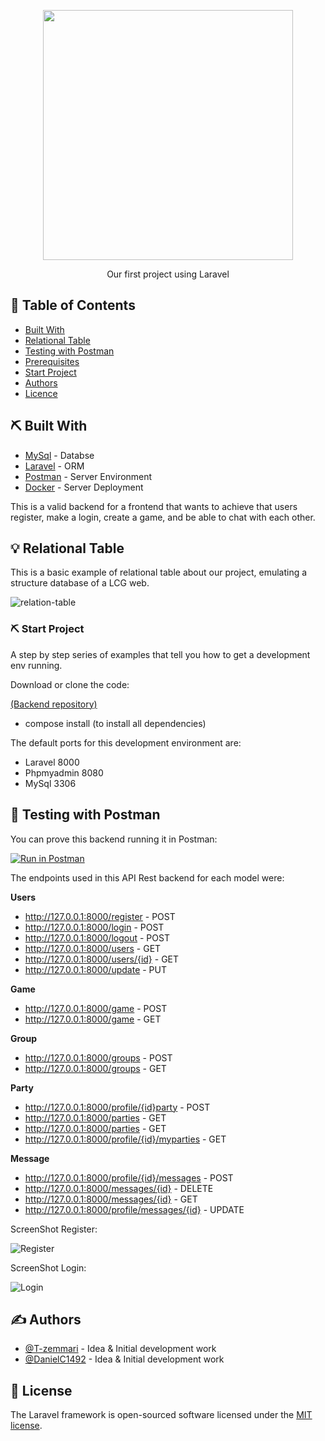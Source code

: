 <p align="center"><a href="https://laravel.com" target="_blank"><img src="https://raw.githubusercontent.com/laravel/art/master/logo-lockup/5%20SVG/2%20CMYK/1%20Full%20Color/laravel-logolockup-cmyk-red.svg" width="400"></a></p>


<p align="center"> Our first project using Laravel
    <br> 
</p>



## 📝 Table of Contents

- [Built With](#built)
- [Relational Table](#relational_table)
- [Testing with Postman](#testing)
- [Prerequisites](#prerequisites)
- [Start Project](#start-project)
- [Authors](#authors)
- [Licence](#License)


## ⛏️ Built With <a name = "built"></a>

- [MySql](https://www.mysql.com/) - Databse
- [Laravel](https://laravel.com/) - ORM
- [Postman](https://learning.postman.com/docs/getting-started/introduction/) - Server Environment
- [Docker](https://docs.docker.com/) - Server Deployment


This is a valid backend for a frontend that wants to achieve that users register, make a login, create a game, and be able to chat with each other.


## 💡 Relational Table <a name = "relational_table"></a>

This is a basic example of relational table about our project, emulating a structure database of a LCG web. 

![relation-table](https://user-images.githubusercontent.com/68609470/115438645-ef6b6700-a20d-11eb-9c0d-5e04ea585133.png)



###  ⛏️  Start Project <a name="start-project"></a>

A step by step series of examples that tell you how to get a development env running.

Download or clone the code:


[(Backend repository)](https://github.com/T-zemmari/Backend_laravel/tree/develop)

* compose install  (to install all dependencies)

The default ports for this development environment are:
- Laravel 8000
- Phpmyadmin 8080
- MySql 3306



## 🎈 Testing with Postman <a name="testing"></a>

You can prove this backend running it in Postman: 

[![Run in Postman](https://run.pstmn.io/button.svg)](https://app.getpostman.com/run-collection/e289d3dc0a8cc10e497d)

The endpoints used in this API Rest backend for each model were: 

<strong>Users</strong>
- http://127.0.0.1:8000/register - POST
- http://127.0.0.1:8000/login - POST
- http://127.0.0.1:8000/logout - POST
- http://127.0.0.1:8000/users - GET
- http://127.0.0.1:8000/users/{id} - GET
- http://127.0.0.1:8000/update - PUT

<strong>Game</strong>
- http://127.0.0.1:8000/game - POST
- http://127.0.0.1:8000/game - GET

<strong>Group</strong>
- http://127.0.0.1:8000/groups - POST
- http://127.0.0.1:8000/groups - GET

<strong>Party</strong>
- http://127.0.0.1:8000/profile/{id}party - POST
- http://127.0.0.1:8000/parties - GET
- http://127.0.0.1:8000/parties - GET
- http://127.0.0.1:8000/profile/{id}/myparties - GET

<strong>Message</strong>
- http://127.0.0.1:8000/profile/{id}/messages - POST
- http://127.0.0.1:8000/messages/{id} - DELETE
- http://127.0.0.1:8000/messages/{id} - GET
- http://127.0.0.1:8000/profile/messages/{id} - UPDATE


ScreenShot Register:

![Register](https://user-images.githubusercontent.com/76817211/115438546-cf3ba800-a20d-11eb-97bf-6b2dedb67e0c.png)


ScreenShot Login:

![Login](https://user-images.githubusercontent.com/76817211/115438829-26417d00-a20e-11eb-8e0f-9274611edc04.png)






## ✍️ Authors <a name = "authors"></a>

- [@T-zemmari](https://github.com/T-zemmari) - Idea & Initial development work
- [@DanielC1492](https://github.com/DanielC1492) - Idea & Initial development work


## 📝 License

The Laravel framework is open-sourced software licensed under the [MIT license](https://opensource.org/licenses/MIT).